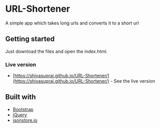 # URL-Shortener

A simple app which takes long urls and converts it to a short url

## Getting started

Just download the files and open the index.html.

### Live version

* [https://shivasupraj.github.io/URL-Shortener/](https://shivasupraj.github.io/URL-Shortener/) - See the live version

## Built with

* [Bootstrap](https://getbootstrap.com/) 
* [jQuery](https://jquery.com/)
* [jsonstore.io](https://www.jsonstore.io/)
